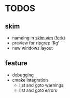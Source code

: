 # TODOS

## skim
* nameing in [skim.vim](https://github.com/lotabout/skim.vim) ([fork](https://github.com/zie87/skim.vim))
* preview for ripgrep 'Rg'
* new windows layout

## feature
* debugging
* cmake integration
    - list and goto warnings
    - list and goto errors